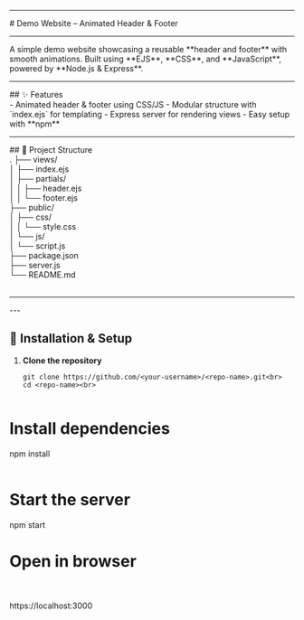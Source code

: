 <hr>
# Demo Website – Animated Header & Footer<br>
<hr>
A simple demo website showcasing a reusable **header and footer** with smooth animations.  
Built using **EJS**, **CSS**, and **JavaScript**, powered by **Node.js & Express**.


<hr>
## ✨ Features<br>
- Animated header & footer using CSS/JS
- Modular structure with `index.ejs` for templating
- Express server for rendering views
- Easy setup with **npm**


<hr>
## 📂 Project Structure

<br>
.
├── views/<br>
│ ├── index.ejs<br>
│ ├── partials/<br>
│ │ ├── header.ejs<br>
│ │ └── footer.ejs<br>
├── public/<br>
│ ├── css/<br>
│ │ └── style.css<br>
│ └── js/<br>
│ └── script.js<br>
├── package.json<br>
├── server.js<br>
└── README.md<br>
<br>

<hr>
---

## 🚀 Installation & Setup<br>

1. **Clone the repository**<br>
   ```bash<br>
   git clone https://github.com/<your-username>/<repo-name>.git<br>
   cd <repo-name><br>


# Install dependencies<br>
npm install
<br><br>
# Start the server<br>
npm start<br>

# Open in browser<br><br>
<link href ="https://localhost:3000">https://localhost:3000</link><br>
